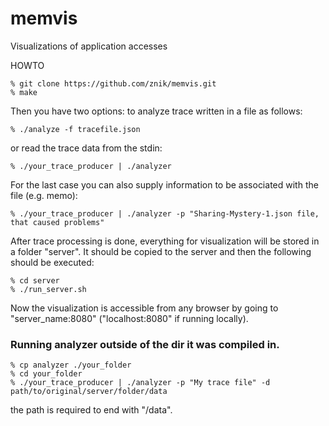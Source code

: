 memvis
======

Visualizations of application accesses

HOWTO

```
% git clone https://github.com/znik/memvis.git
% make
```

Then you have two options: to analyze trace written in a file as follows:
```
% ./analyze -f tracefile.json
```
or read the trace data from the stdin:
```
% ./your_trace_producer | ./analyzer
```
For the last case you can also supply information to be associated with the file (e.g. memo):
```
% ./your_trace_producer | ./analyzer -p "Sharing-Mystery-1.json file, that caused problems"
```

After trace processing is done, everything for visualization will be stored in a folder "server". It should be copied to the server and then the following should be executed:
```
% cd server
% ./run_server.sh
```

Now the visualization is accessible from any browser by going to "server_name:8080" ("localhost:8080" if running locally).

### Running analyzer outside of the dir it was compiled in.
```
% cp analyzer ./your_folder
% cd your_folder
% ./your_trace_producer | ./analyzer -p "My trace file" -d path/to/original/server/folder/data
```
the path is required to end with "/data".
